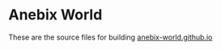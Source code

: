 # Anebix World
These are the source files for building [anebix-world.github.io](https://anebix-world.github.io)
